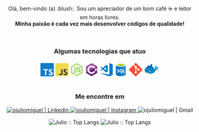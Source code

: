 <!-- <img src="https://i.ibb.co/vJRFCv8/cover.png" /> -->

<p align="center">Olá, bem-vindo (a) :blush:. Sou um apreciador de um bom café ☕ e leitor em horas livres. <br/> <b> Minha paixão é cada vez mais desenvolver códigos de qualidade! </b> </p>

<br/>

<div align="center">
    <h3>Algumas tecnologias que atuo</h3>
    <img alt="Typescript" width="35px" src="assets/icons/ts.png" />
    <img alt="JavaScript" width="35px" src="assets/icons/js.png" />
    <img alt="Node.js" width="35px" src="assets/icons/nodejs.png" />
    <img alt="C#" width="35px" src="assets/icons/csharp.png" />
    <img alt="Visual Studio Code" width="35px" src="assets/icons/vscode.png" />
    <img alt="sql" width="35px" src="assets/icons/sql.png" />
    <img alt="git" width="35px" src="assets/icons/git.png" />
    <img alt="docker" width="40px" src="assets/icons/docker.png" />
    <br/>
    <br/>
    <h3 align="center">Me encontre em</h3>
    <a href="https://www.linkedin.com/in/j%C3%BAlio-miguel-82b8ab1a0"> 
         <img target="_blank" alt="ojuliomiguel | Linkedin" src="https://img.shields.io/badge/LinkedIn-0077B5?style=for-the-badge&logo=linkedin&logoColor=white&link=https://www.linkedin.com/in/j%C3%BAlio-miguel-82b8ab1a0/" />
    </a>
    <a href="https://instagram.com/solidcode42"> 
        <img  alt="ojuliomiguel | Instagram"  src="https://img.shields.io/badge/Instagram-E4405F?style=for-the-badge&logo=instagram&logoColor=white&link=https://instagram.com/solidcode42"/>
    </a>
    <a> 
        <img alt="ojuliomiguel | Gmail" src="https://img.shields.io/badge/Gmail-D14836?style=for-the-badge&logo=gmail&logoColor=white&link=mailto:juliomiguelsouzacosta@gmail.com" />
    </a>
     <br/>
</div>

<p align="center">
    <img align="center" height="165" src="https://github-readme-stats.vercel.app/api/top-langs/?username=ojuliomiguel&langs_count=8&layout=compact&theme=blueberry" alt="Julio :: Top Langs" />
    <img align="center"  src="https://github-readme-stats.vercel.app/api?username=ojuliomiguel&theme=blueberry&show_icons=true&count_private=true&include_all_commits=true&hide_title=true" alt="Julio :: Top Langs" />
</p>
            
<br />

[twitter]: https://twitter.com/ojuliomiguel
[gmail]: mailto:juliomiguelsouzacosta@gmailcom
[instagram]: https://www.instagram.com/solidcode42
